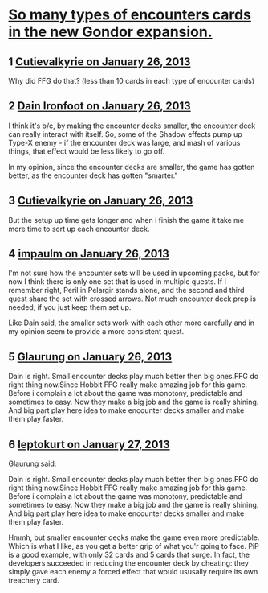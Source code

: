 # [So many types of encounters cards in the new Gondor expansion.](https://community.fantasyflightgames.com/topic/78211-so-many-types-of-encounters-cards-in-the-new-gondor-expansion/)

## 1 [Cutievalkyrie on January 26, 2013](https://community.fantasyflightgames.com/topic/78211-so-many-types-of-encounters-cards-in-the-new-gondor-expansion/?do=findComment&comment=754121)

Why did FFG do that? (less than 10 cards in each type of encounter cards)

## 2 [Dain Ironfoot on January 26, 2013](https://community.fantasyflightgames.com/topic/78211-so-many-types-of-encounters-cards-in-the-new-gondor-expansion/?do=findComment&comment=754123)

I think it's b/c, by making the encounter decks smaller, the encounter deck can really interact with itself. So, some of the Shadow effects pump up Type-X enemy - if the encounter deck was large, and mash of various things, that effect would be less likely to go off.

In my opinion, since the encounter decks are smaller, the game has gotten better, as the encounter deck has gotten "smarter."

## 3 [Cutievalkyrie on January 26, 2013](https://community.fantasyflightgames.com/topic/78211-so-many-types-of-encounters-cards-in-the-new-gondor-expansion/?do=findComment&comment=754129)

But the setup up time gets longer and when i finish the game it take me more time to sort up each encounter deck.

## 4 [impaulm on January 26, 2013](https://community.fantasyflightgames.com/topic/78211-so-many-types-of-encounters-cards-in-the-new-gondor-expansion/?do=findComment&comment=754132)

I'm not sure how the encounter sets will be used in upcoming packs, but for now I think there is only one set that is used in multiple quests. If I remember right, Peril in Pelargir stands alone, and the second and third quest share the set with crossed arrows. Not much encounter deck prep is needed, if you just keep them set up. 

Like Dain said, the smaller sets work with each other more carefully and in my opinion seem to provide a more consistent quest.

## 5 [Glaurung on January 26, 2013](https://community.fantasyflightgames.com/topic/78211-so-many-types-of-encounters-cards-in-the-new-gondor-expansion/?do=findComment&comment=754134)

Dain is right. Small encounter decks play much better then big ones.FFG do right thing now.Since Hobbit FFG really make amazing job for this game. Before i complain a lot about the game was monotony, predictable and sometimes to easy. Now they make a big job and the game is really shining. And big part play here idea to make encounter decks smaller and make them play faster.

## 6 [leptokurt on January 27, 2013](https://community.fantasyflightgames.com/topic/78211-so-many-types-of-encounters-cards-in-the-new-gondor-expansion/?do=findComment&comment=754268)

Glaurung said:

Dain is right. Small encounter decks play much better then big ones.FFG do right thing now.Since Hobbit FFG really make amazing job for this game. Before i complain a lot about the game was monotony, predictable and sometimes to easy. Now they make a big job and the game is really shining. And big part play here idea to make encounter decks smaller and make them play faster.

Hmmh, but smaller encounter decks make the game even more predictable. Which is what I like, as you get a better grip of what you'r going to face. PiP is a good example, with only 32 cards and 5 cards that surge. In fact, the developers succeeded in reducing the encounter deck by cheating: they simply gave each enemy a forced effect that would ususally require its own treachery card.

